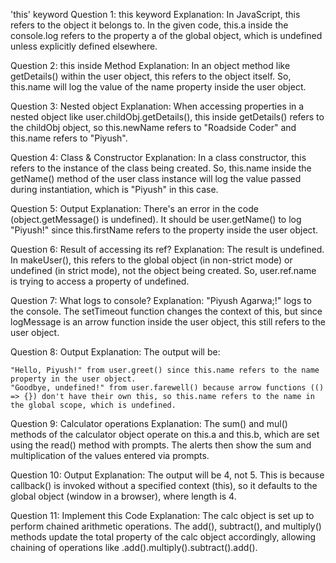'this' keyword
Question 1: this keyword
Explanation: In JavaScript, this refers to the object it belongs to. In the given code, this.a inside the console.log refers to the property a of the global object, which is undefined unless explicitly defined elsewhere.

Question 2: this inside Method
Explanation: In an object method like getDetails() within the user object, this refers to the object itself. So, this.name will log the value of the name property inside the user object.

Question 3: Nested object
Explanation: When accessing properties in a nested object like user.childObj.getDetails(), this inside getDetails() refers to the childObj object, so this.newName refers to "Roadside Coder" and this.name refers to "Piyush".

Question 4: Class & Constructor
Explanation: In a class constructor, this refers to the instance of the class being created. So, this.name inside the getName() method of the user class instance will log the value passed during instantiation, which is "Piyush" in this case.

Question 5: Output
Explanation: There's an error in the code (object.getMessage() is undefined). It should be user.getName() to log "Piyush!" since this.firstName refers to the property inside the user object.

Question 6: Result of accessing its ref?
Explanation: The result is undefined. In makeUser(), this refers to the global object (in non-strict mode) or undefined (in strict mode), not the object being created. So, user.ref.name is trying to access a property of undefined.

Question 7: What logs to console?
Explanation: "Piyush Agarwa;!" logs to the console. The setTimeout function changes the context of this, but since logMessage is an arrow function inside the user object, this still refers to the user object.

Question 8: Output
Explanation: The output will be:

    "Hello, Piyush!" from user.greet() since this.name refers to the name property in the user object.
    "Goodbye, undefined!" from user.farewell() because arrow functions (() => {}) don't have their own this, so this.name refers to the name in the global scope, which is undefined.

Question 9: Calculator operations
Explanation: The sum() and mul() methods of the calculator object operate on this.a and this.b, which are set using the read() method with prompts. The alerts then show the sum and multiplication of the values entered via prompts.

Question 10: Output
Explanation: The output will be 4, not 5. This is because callback() is invoked without a specified context (this), so it defaults to the global object (window in a browser), where length is 4.

Question 11: Implement this Code
Explanation: The calc object is set up to perform chained arithmetic operations. The add(), subtract(), and multiply() methods update the total property of the calc object accordingly, allowing chaining of operations like .add().multiply().subtract().add().
